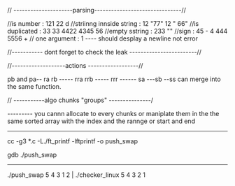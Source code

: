 // ---------------------parsing-------------------------------//

//is number : 121 22 d
//striinng innside string : 12 "77" 12 "                      66"
//is duplicated : 33 33 4422 4345 56
//empty sstring : 233 ""
//sign : 45 - 4 444 5556 + 
// one argument : 1 ---- should desplay a newline not error
 
//----------- dont forget to check the leak ------------------------//

//-------------------actions ------------------//

pb and pa-- ra rb ----- rra rrb ----- rrr  ------  sa ---sb --ss can merge into the same function.

// -----------algo chunks "groups" ---------------/ 

--------- you cannn allocate to every chunks or maniplate them in the the same sorted array with the index and the  rannge or start and end


* ******************************************************
cc -g3 *.c -L./ft_printf -lftprintf -o push_swap

gdb ./push_swap 
* ******************************************************

./push_swap 5 4 3 1 2 | ./checker_linux 5 4 3 2 1

